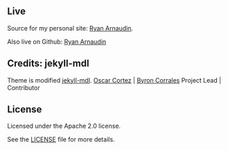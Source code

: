 ## Live

Source for my personal site: [Ryan Arnaudin](http://ryanarnaudin.com).

Also live on Github: [Ryan Arnaudin](http://arnaudin.github.io/)

## Credits: jekyll-mdl
Theme is modified [jekyll-mdl](https://github.com/gdg-managua/jekyll-mdl). 
[Oscar Cortez](http://github.com/oscarmcm) | [Byron Corrales](https://github.com/byroncorrales)
Project Lead | Contributor

## License
Licensed under the Apache 2.0 license.

See the [LICENSE](/LICENSE.md) file for more details.
